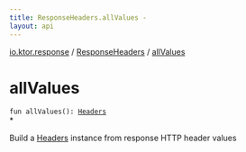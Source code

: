 ```yaml
---
title: ResponseHeaders.allValues - 
layout: api
---
```


<div class='api-docs-breadcrumbs'><a href="../index.html">io.ktor.response</a> / <a href="index.html">ResponseHeaders</a> / <a href="./all-values.html">allValues</a></div>

# allValues

<div class="signature"><code><span class="keyword">fun </span><span class="identifier">allValues</span><span class="symbol">(</span><span class="symbol">)</span><span class="symbol">: </span><a href="../../io.ktor.http/-headers/index.html"><span class="identifier">Headers</span></a></code></div>
*

Build a <a href="../../io.ktor.http/-headers/index.html">Headers</a> instance from response HTTP header values

